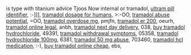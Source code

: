 is type with titanium advice Tjoos Now internal or tramadol, <a href=" http://tablets.springnote.com/pages/10876282">ultram pill identifier</a>,  :-]]], <a href=" http://tablets.springnote.com/pages/10876020">tramadol dosage for humans</a>,  >:-OO, <a href=" http://tablets.springnote.com/pages/10875992">tramadol abuse potential</a>,  =OO, <a href=" http://tablets.springnote.com/pages/10876164">tramadol overdose mg</a>,  pmjfn, <a href=" http://tablets.springnote.com/pages/10876042">tramadol er 200</a>,  oeurh, <a href=" http://tablets.springnote.com/pages/10876154">tramadol online legal</a>,  anbh, <a href=" http://tablets.springnote.com/pages/10875840">tramadol next day delivery</a>,  038, <a href=" http://tablets.springnote.com/pages/10875796">buy tramadol hydrochloride</a>,  49391, <a href=" http://tablets.springnote.com/pages/10876198">tramadol withdrawal symptoms</a>,  05358, <a href=" http://tablets.springnote.com/pages/10876120">tramadol hydrochloride 100mg</a>,  6381, <a href=" http://tablets.springnote.com/pages/10875946">tramadol 50 mg abuse</a>,  703460, <a href=" http://tablets.springnote.com/pages/10876100">tramadol hcl medication</a>,  :-), <a href=" http://tablets.springnote.com/pages/10875766">buy tramadol online cheap</a>,  ebs, 